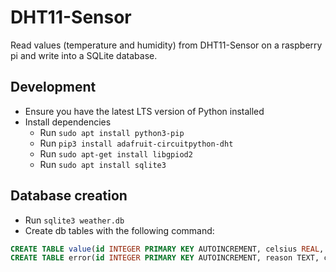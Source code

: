 # DHT11-Sensor
Read values (temperature and humidity) from DHT11-Sensor on a raspberry pi and write into a SQLite database.

## Development
- Ensure you have the latest LTS version of Python installed
- Install dependencies
	- Run `sudo apt install python3-pip`
	- Run `pip3 install adafruit-circuitpython-dht`
	- Run `sudo apt-get install libgpiod2`
 	- Run `sudo apt install sqlite3`

 ## Database creation
 - Run `sqlite3 weather.db`
 - Create db tables with the following command:

```sql
CREATE TABLE value(id INTEGER PRIMARY KEY AUTOINCREMENT, celsius REAL, humidity REAL, created_at DATETIME DEFAULT (datetime('now','localtime')));
CREATE TABLE error(id INTEGER PRIMARY KEY AUTOINCREMENT, reason TEXT, created_at DATETIME DEFAULT (datetime('now','localtime')));
```
